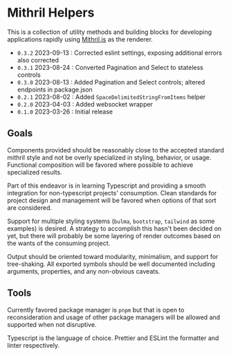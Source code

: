 # Mithril Helpers

This is a collection of utility methods and building blocks for developing applications rapidly using [Mithril.js](https://mithril.js.org/) as the renderer.

- `0.3.2` 2023-09-13 : Corrected eslint settings, exposing additional errors also corrected
- `0.3.1` 2023-08-24 : Converted Pagination and Select to stateless controls
- `0.3.0` 2023-08-13 : Added Pagination and Select controls; altered endpoints in package.json
- `0.2.1` 2023-08-02 : Added `SpaceDelimitedStringFromItems` helper
- `0.2.0` 2023-04-03 : Added websocket wrapper
- `0.1.0` 2023-03-26 : Initial release

## Goals

Components provided should be reasonably close to the accepted standard mithril style and not be overly specialized in styling, behavior, or usage.  Functional composition will be favored where possible to achieve specialized results.

Part of this endeavor is in learning Typescript and providing a smooth integration for non-typescript projects' consumption.  Clean standards for project design and management will be favored when options of that sort are considered.

Support for multiple styling systems (`bulma`, `bootstrap`, `tailwind` as some examples) is desired.  A strategy to accomplish this hasn't been decided on yet, but there will probably be some layering of render outcomes based on the wants of the consuming project.

Output should be oriented toward modularity, minimalism, and support for tree-shaking.  All exported symbols should be well documented including arguments, properties, and any non-obvious caveats.

## Tools

Currently favored package manager is `pnpm` but that is open to reconsideration and usage of other package managers will be allowed and supported when not disruptive.

Typescript is the language of choice.  Prettier and ESLint the formatter and linter respectively.
